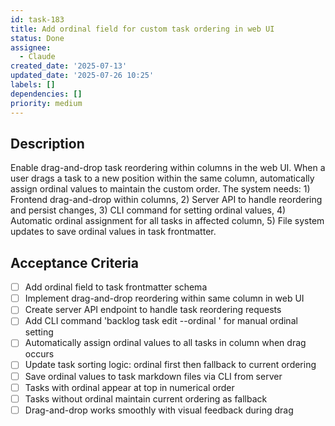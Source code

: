 ```yaml
---
id: task-183
title: Add ordinal field for custom task ordering in web UI
status: Done
assignee:
  - Claude
created_date: '2025-07-13'
updated_date: '2025-07-26 10:25'
labels: []
dependencies: []
priority: medium
---
```


## Description

Enable drag-and-drop task reordering within columns in the web UI. When a user drags a task to a new position within the same column, automatically assign ordinal values to maintain the custom order. The system needs: 1) Frontend drag-and-drop within columns, 2) Server API to handle reordering and persist changes, 3) CLI command for setting ordinal values, 4) Automatic ordinal assignment for all tasks in affected column, 5) File system updates to save ordinal values in task frontmatter.
## Acceptance Criteria

- [ ] Add ordinal field to task frontmatter schema
- [ ] Implement drag-and-drop reordering within same column in web UI
- [ ] Create server API endpoint to handle task reordering requests
- [ ] Add CLI command 'backlog task edit --ordinal <number>' for manual ordinal setting
- [ ] Automatically assign ordinal values to all tasks in column when drag occurs
- [ ] Update task sorting logic: ordinal first then fallback to current ordering
- [ ] Save ordinal values to task markdown files via CLI from server
- [ ] Tasks with ordinal appear at top in numerical order
- [ ] Tasks without ordinal maintain current ordering as fallback
- [ ] Drag-and-drop works smoothly with visual feedback during drag
